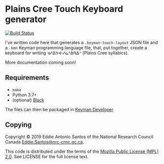 Plains Cree Touch Keyboard generator
====================================

[![Build Status](https://travis-ci.org/eddieantonio/plains-cree-touch-keyboard.svg?branch=master)](https://travis-ci.org/eddieantonio/plains-cree-touch-keyboard)

I've written code here that generates a `.keyman-touch-layout` JSON file
and a `.kmn` Keyman programming language file, that, put together,
create a keyboard for writing ᓀᐦᐃᔭᐘᓯᓇᐦᐃᑫᐏᐣ (Plains Cree syllabics).

More documentation coming soon!

Requirements
------------

 * `make`
 * Python 3.7+
 * (optional) [Black](https://github.com/python/black)

The files can then be packaged in [Keyman
Developer](https://keyman.com/developer/).

Copying
-------

Copyright © 2019 Eddie Antonio Santos of the National Research Council
Canada <Eddie.Santos@nrc-crnc.gc.ca>.

This code is distributed under the terms of the [Mozilla Public License
(MPL) 2.0](https://www.mozilla.org/en-US/MPL/2.0/). See LICENSE for the
full license text.
